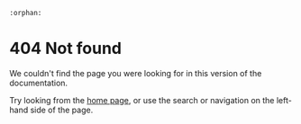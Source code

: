 ```eval_rst
:orphan:
```

# 404 Not found

We couldn't find the page you were looking for in this version of the documentation.

Try looking from the [home page](index), or use the search or navigation on the left-hand side of the page.
